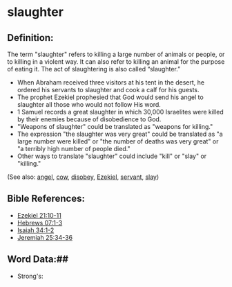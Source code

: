 # slaughter #

## Definition: ##

The term "slaughter" refers to killing a large number of animals or people, or to killing in a violent way. It can also refer to killing an animal for the purpose of eating it. The act of slaughtering is also called “slaughter.”

* When Abraham received three visitors at his tent in the desert, he ordered his servants to slaughter and cook a calf for his guests.
* The prophet Ezekiel prophesied that God would send his angel to slaughter all those who would not follow His word.
* 1 Samuel records a great slaughter in which 30,000 Israelites were killed by their enemies because of disobedience to God.
* "Weapons of slaughter" could be translated as "weapons for killing."
* The expression "the slaughter was very great" could be translated as "a large number were killed" or "the number of deaths was very great" or "a terribly high number of people died."
* Other ways to translate "slaughter" could include "kill" or "slay" or "killing."

(See also: [angel](../kt/angel.md), [cow](../other/cow.md), [disobey](../other/disobey.md), [Ezekiel](../other/ezekiel.md), [servant](../other/servant.md), [slay](../other/slain.md))

## Bible References: ##

* [Ezekiel 21:10-11](rc://en/tn/help/ezk/21/10)
* [Hebrews 07:1-3](rc://en/tn/help/heb/07/01)
* [Isaiah 34:1-2](rc://en/tn/help/isa/34/01)
* [Jeremiah 25:34-36](rc://en/tn/help/jer/25/34)

## Word Data:##

* Strong's: 

